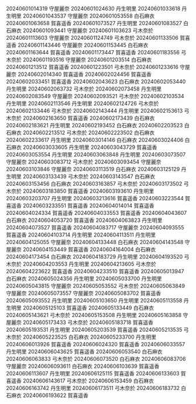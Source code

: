20240601014319 守屋麗奈
20240601024630 丹生明里
20240601033618 丹生明里
20240601043537 守屋麗奈
20240601053558 白石麻衣
20240601063658 賀喜遥香
20240601073527 丹生明里
20240601083527 白石麻衣
20240601093441 守屋麗奈
20240601103623 弓木奈於
20240601113603 守屋麗奈
20240601124749 弓木奈於
20240601133506 賀喜遥香
20240601143446 守屋麗奈
20240601153445 白石麻衣
20240601163644 賀喜遥香
20240601173447 賀喜遥香
20240601183556 弓木奈於
20240601193516 守屋麗奈
20240601203514 白石麻衣
20240601213512 賀喜遥香
20240601223501 弓木奈於
20240601233616 守屋麗奈
20240602014340 賀喜遥香
20240602024456 賀喜遥香
20240602033451 賀喜遥香
20240602043623 白石麻衣
20240602053440 丹生明里
20240602063732 弓木奈於
20240602073458 丹生明里
20240602083549 守屋麗奈
20240602093521 弓木奈於
20240602103534 丹生明里
20240602113546 丹生明里
20240602124726 弓木奈於
20240602133446 弓木奈於
20240602143444 丹生明里
20240602153613 弓木奈於
20240602163650 賀喜遥香
20240602173439 白石麻衣
20240602183621 丹生明里
20240602193452 白石麻衣
20240602203523 白石麻衣
20240602213512 弓木奈於
20240602223502 白石麻衣
20240602233617 丹生明里
20240603014146 白石麻衣
20240603024406 白石麻衣
20240603033605 丹生明里
20240603043729 賀喜遥香
20240603053554 丹生明里
20240603063848 丹生明里
20240603073507 守屋麗奈
20240603083712 弓木奈於
20240603093454 守屋麗奈
20240603103846 守屋麗奈
20240603113519 白石麻衣
20240603125129 丹生明里
20240603133439 弓木奈於
20240603143547 白石麻衣
20240603153456 白石麻衣
20240603163857 弓木奈於
20240603173502 弓木奈於
20240603183850 賀喜遥香
20240603193610 丹生明里
20240603203707 丹生明里
20240603213616 賀喜遥香
20240603223544 賀喜遥香
20240603233551 賀喜遥香
20240604014014 賀喜遥香
20240604024334 賀喜遥香
20240604033553 賀喜遥香
20240604043607 白石麻衣
20240604053720 賀喜遥香
20240604063823 丹生明里
20240604073527 賀喜遥香
20240604083717 守屋麗奈
20240604093555 賀喜遥香
20240604103714 丹生明里
20240604113511 丹生明里
20240604125055 守屋麗奈
20240604133448 白石麻衣
20240604143548 守屋麗奈
20240604153449 賀喜遥香
20240604164004 白石麻衣
20240604173454 白石麻衣
20240604183729 丹生明里
20240604193520 弓木奈於
20240604203553 丹生明里
20240604213605 弓木奈於
20240604223622 賀喜遥香
20240604233510 賀喜遥香
20240605013947 白石麻衣
20240605024356 丹生明里
20240605033700 丹生明里
20240605043815 守屋麗奈
20240605053552 弓木奈於
20240605063849 守屋麗奈
20240605073557 守屋麗奈
20240605083702 賀喜遥香
20240605093552 丹生明里
20240605103650 丹生明里
20240605113558 丹生明里
20240605125103 賀喜遥香
20240605133449 白石麻衣
20240605143621 弓木奈於
20240605153508 丹生明里
20240605163858 守屋麗奈
20240605173433 弓木奈於
20240605183718 賀喜遥香
20240605193531 丹生明里
20240605203539 賀喜遥香
20240605213535 弓木奈於
20240605223525 白石麻衣
20240605233700 丹生明里
20240606013926 賀喜遥香
20240606024320 賀喜遥香
20240606033557 丹生明里
20240606043625 賀喜遥香
20240606053540 白石麻衣
20240606063833 弓木奈於
20240606073520 白石麻衣
20240606083706 守屋麗奈
20240606093611 白石麻衣
20240606103639 賀喜遥香
20240606113607 丹生明里
20240606125115 賀喜遥香
20240606133603 賀喜遥香
20240606143617 弓木奈於
20240606153459 白石麻衣
20240606163742 丹生明里
20240606173511 弓木奈於
20240606183732 白石麻衣
20240606193622 賀喜遥香
